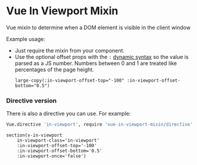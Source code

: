 # Vue In Viewport Mixin


Vue mixin to determine when a DOM element is visible in the client window

Example usage:
* Just require the mixin from your component.
* Use the optional offset props with the `:` [dynamic syntax](http://vuejs.org/guide/components.html#Literal_vs-_Dynamic) so the value is parsed as a JS number.  Numbers between 0 and 1 are treated like percentages of the page height.
	```
	large-copy(:in-viewport-offset-top="-100" :in-viewport-offset-bottom="0.5")
	```

### Directive version

There is also a directive you can use.  For example:

```coffee
Vue.directive 'in-viewport', require 'vue-in-viewport-mixin/directive'
```
```jade
section(v-in-viewport
	in-viewport-class='in-viewport'
	:in-viewport-offset-top='-100'
	:in-viewport-offset-bottom='0.5'
	:in-viewport-once='false')
```
